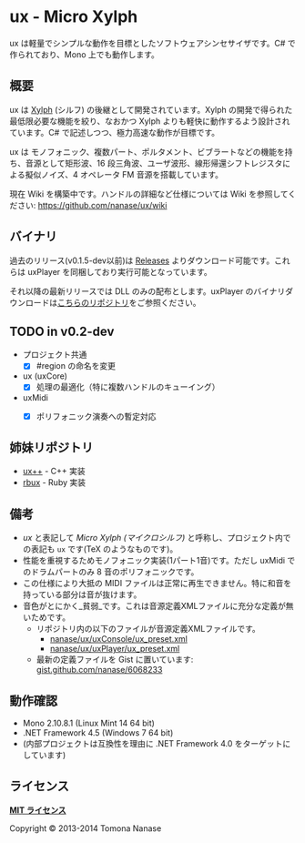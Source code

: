 # ux - Micro Xylph

ux は軽量でシンプルな動作を目標としたソフトウェアシンセサイザです。C# で作られており、Mono 上でも動作します。


## 概要

ux は [Xylph](http://www.johokagekkan.go.jp/2011/u-20/xylph.html) (シルフ) の後継として開発されています。Xylph の開発で得られた最低限必要な機能を絞り、なおかつ Xylph よりも軽快に動作するよう設計されています。C# で記述しつつ、極力高速な動作が目標です。

ux は モノフォニック、複数パート、ポルタメント、ビブラートなどの機能を持ち、音源として矩形波、16 段三角波、ユーザ波形、線形帰還シフトレジスタによる擬似ノイズ、4 オペレータ FM 音源を搭載しています。

現在 Wiki を構築中です。ハンドルの詳細など仕様については Wiki を参照してください: https://github.com/nanase/ux/wiki


## バイナリ

過去のリリース(v0.1.5-dev以前)は [Releases](//github.com/nanase/ux/releases) よりダウンロード可能です。これらは uxPlayer を同梱しており実行可能となっています。

それ以降の最新リリースでは DLL のみの配布とします。uxPlayer のバイナリダウンロードは[こちらのリポジトリ](//github.com/nanase/uxPlayer)をご参照ください。


## TODO in v0.2-dev

* プロジェクト共通
  - [x] #region の命名を変更

* ux (uxCore)
  - [x] 処理の最適化（特に複数ハンドルのキューイング）

* uxMidi
  - [x] ポリフォニック演奏への暫定対応


## 姉妹リポジトリ

* [ux++](//github.com/nanase/uxpp) - C++ 実装
* [rbux](//github.com/nanase/rbux) - Ruby 実装


## 備考

* _ux_ と表記して _Micro Xylph (マイクロシルフ)_ と呼称し、プロジェクト内での表記も `ux` です(TeX のようなものです)。
* 性能を重視するためモノフォニック実装(1パート1音)です。ただし uxMidi でのドラムパートのみ 8 音のポリフォニックです。
* この仕様により大抵の MIDI ファイルは正常に再生できません。特に和音を持っている部分は音が抜けます。
* 音色がとにかく_貧弱_です。これは音源定義XMLファイルに充分な定義が無いためです。
  - リポジトリ内の以下のファイルが音源定義XMLファイルです。
    + [nanase/ux/uxConsole/ux_preset.xml](//github.com/nanase/ux/blob/v0.2-dev/uxConsole/ux_preset.xml)
    + [nanase/ux/uxPlayer/ux_preset.xml](//github.com/nanase/ux/blob/v0.2-dev/uxPlayer/ux_preset.xml)
  - 最新の定義ファイルを Gist に置いています: [gist.github.com/nanase/6068233](//gist.github.com/nanase/6068233)


## 動作確認
* Mono 2.10.8.1 (Linux Mint 14 64 bit)
* .NET Framework 4.5 (Windows 7 64 bit)
* (内部プロジェクトは互換性を理由に .NET Framework 4.0 をターゲットにしています)

## ライセンス

**[MIT ライセンス](//github.com/nanase/ux/blob/v0.2-dev/LICENSE)**

Copyright &copy; 2013-2014 Tomona Nanase
